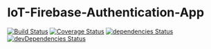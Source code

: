 # IoT-Firebase-Authentication-App

[![Build Status](https://travis-ci.org/1oginov/IoT-Firebase-Authentication-App.svg?branch=master)](https://travis-ci.org/1oginov/IoT-Firebase-Authentication-App)
[![Coverage Status](https://coveralls.io/repos/github/1oginov/IoT-Firebase-Authentication-App/badge.svg?branch=master)](https://coveralls.io/github/1oginov/IoT-Firebase-Authentication-App?branch=master)
[![dependencies Status](https://david-dm.org/1oginov/IoT-Firebase-Authentication-App/status.svg)](https://david-dm.org/1oginov/IoT-Firebase-Authentication-App)
[![devDependencies Status](https://david-dm.org/1oginov/IoT-Firebase-Authentication-App/dev-status.svg)](https://david-dm.org/1oginov/IoT-Firebase-Authentication-App?type=dev)
